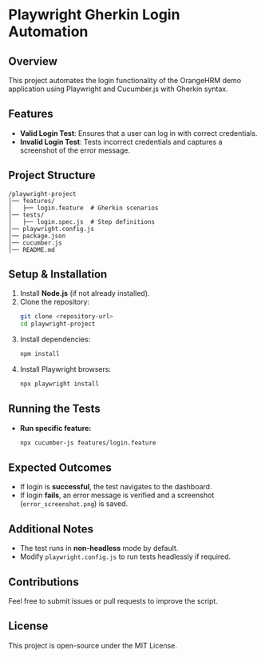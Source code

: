 # Playwright Gherkin Login Automation

## Overview
This project automates the login functionality of the OrangeHRM demo application using Playwright and Cucumber.js with Gherkin syntax.

## Features
- **Valid Login Test**: Ensures that a user can log in with correct credentials.
- **Invalid Login Test**: Tests incorrect credentials and captures a screenshot of the error message.

## Project Structure
```
/playwright-project
│── features/
│   ├── login.feature  # Gherkin scenarios
│── tests/
│   ├── login.spec.js  # Step definitions
│── playwright.config.js
│── package.json
│── cucumber.js
│── README.md
```

## Setup & Installation
1. Install **Node.js** (if not already installed).
2. Clone the repository:
   ```sh
   git clone <repository-url>
   cd playwright-project
   ```
3. Install dependencies:
   ```sh
   npm install
   ```
4. Install Playwright browsers:
   ```sh
   npx playwright install
   ```

## Running the Tests

- **Run specific feature:**
  ```sh
  npx cucumber-js features/login.feature
  ```

## Expected Outcomes
- If login is **successful**, the test navigates to the dashboard.
- If login **fails**, an error message is verified and a screenshot (`error_screenshot.png`) is saved.

## Additional Notes
- The test runs in **non-headless** mode by default.
- Modify `playwright.config.js` to run tests headlessly if required.

## Contributions
Feel free to submit issues or pull requests to improve the script.

## License
This project is open-source under the MIT License.
